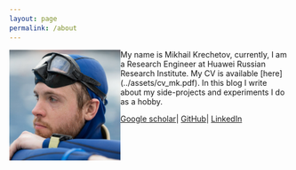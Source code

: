 ```yaml
---
layout: page
permalink: /about
---
```

<img src="../assets/img/myphoto.jpg" style="float: left;" width="200"/>
My name is Mikhail Krechetov, currently, I am a Research Engineer at Huawei Russian Research Institute. My CV is available [here](../assets/cv_mk.pdf). In this blog I write about my side-projects and experiments I do as a hobby.

[Google scholar](https://scholar.google.com/citations?user=rR9KqKAAAAAJ&hl=en)| [GitHub](https://github.com/mkrechetov)| [LinkedIn](https://linkedin.com/in/mikhail-krechetov/)
